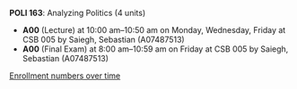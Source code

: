 **POLI 163**: Analyzing Politics (4 units)

- **A00** (Lecture) at 10:00 am–10:50 am on Monday, Wednesday, Friday at CSB 005 by Saiegh, Sebastian (A07487513)
- **A00** (Final Exam) at 8:00 am–10:59 am on Friday at CSB 005 by Saiegh, Sebastian (A07487513)

[Enrollment numbers over time](./POLI163.tsv)

